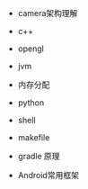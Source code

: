 * camera架构理解

* c++

* opengl

* jvm

* 内存分配

* python

* shell

* makefile

* gradle 原理

* Android常用框架